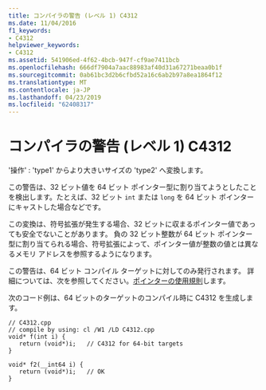 ```yaml
---
title: コンパイラの警告 (レベル 1) C4312
ms.date: 11/04/2016
f1_keywords:
- C4312
helpviewer_keywords:
- C4312
ms.assetid: 541906ed-4f62-4bcb-947f-cf9ae7411bcb
ms.openlocfilehash: 666df7904a7aac88983af40d31a67271beaa0b1f
ms.sourcegitcommit: 0ab61bc3d2b6cfbd52a16c6ab2b97a8ea1864f12
ms.translationtype: MT
ms.contentlocale: ja-JP
ms.lasthandoff: 04/23/2019
ms.locfileid: "62408317"
---
```

# <a name="compiler-warning-level-1-c4312"></a>コンパイラの警告 (レベル 1) C4312

'操作' :  'type1' からより大きいサイズの 'type2' へ変換します。

この警告は、32 ビット値を 64 ビット ポインター型に割り当てようとしたことを検出します。たとえば、32 ビット `int` または `long` を 64 ビット ポインターにキャストした場合などです。

この変換は、符号拡張が発生する場合、32 ビットに収まるポインター値であっても安全でないことがあります。 負の 32 ビット整数が 64 ビット ポインター型に割り当てられる場合、符号拡張によって、ポインター値が整数の値とは異なるメモリ アドレスを参照するようになります。

この警告は、64 ビット コンパイル ターゲットに対してのみ発行されます。 詳細については、次を参照してください。[ポインターの使用規則](/windows/desktop/WinProg64/rules-for-using-pointers)します。

次のコード例は、64 ビットのターゲットのコンパイル時に C4312 を生成します。

```
// C4312.cpp
// compile by using: cl /W1 /LD C4312.cpp
void* f(int i) {
   return (void*)i;   // C4312 for 64-bit targets
}

void* f2(__int64 i) {
   return (void*)i;   // OK
}
```